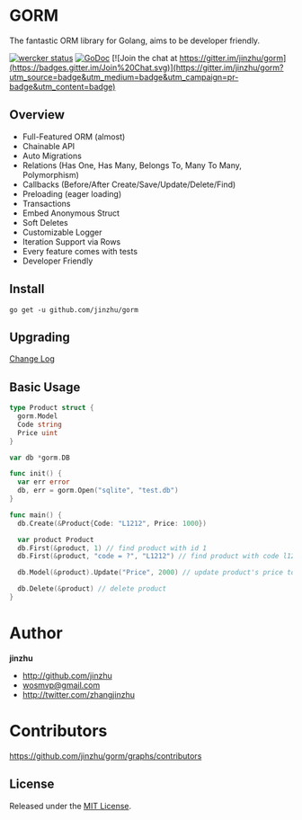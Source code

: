 # GORM

The fantastic ORM library for Golang, aims to be developer friendly.

[![wercker status](https://app.wercker.com/status/0cb7bb1039e21b74f8274941428e0921/s/master "wercker status")](https://app.wercker.com/project/bykey/0cb7bb1039e21b74f8274941428e0921)
[![GoDoc](https://godoc.org/github.com/jinzhu/gorm?status.svg)](https://godoc.org/github.com/jinzhu/gorm)
[![Join the chat at https://gitter.im/jinzhu/gorm](https://badges.gitter.im/Join%20Chat.svg)](https://gitter.im/jinzhu/gorm?utm_source=badge&utm_medium=badge&utm_campaign=pr-badge&utm_content=badge)

## Overview

* Full-Featured ORM (almost)
* Chainable API
* Auto Migrations
* Relations (Has One, Has Many, Belongs To, Many To Many, Polymorphism)
* Callbacks (Before/After Create/Save/Update/Delete/Find)
* Preloading (eager loading)
* Transactions
* Embed Anonymous Struct
* Soft Deletes
* Customizable Logger
* Iteration Support via Rows
* Every feature comes with tests
* Developer Friendly

## Install

```
go get -u github.com/jinzhu/gorm
```

## Upgrading

[Change Log](changelog.html)

## Basic Usage

```go
type Product struct {
  gorm.Model
  Code string
  Price uint
}

var db *gorm.DB

func init() {
  var err error
  db, err = gorm.Open("sqlite", "test.db")
}

func main() {
  db.Create(&Product{Code: "L1212", Price: 1000})

  var product Product
  db.First(&product, 1) // find product with id 1
  db.First(&product, "code = ?", "L1212") // find product with code l1212

  db.Model(&product).Update("Price", 2000) // update product's price to 2000

  db.Delete(&product) // delete product
}
```

# Author

**jinzhu**

* <http://github.com/jinzhu>
* <wosmvp@gmail.com>
* <http://twitter.com/zhangjinzhu>

# Contributors

https://github.com/jinzhu/gorm/graphs/contributors

## License

Released under the [MIT License](https://github.com/jinzhu/gorm/blob/master/License).
